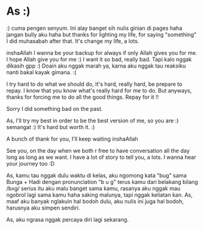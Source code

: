 # As :)

:) cuma pengen senyum. Ini alay banget sih nulis ginian di pages haha jangan bully aku haha
but thanks for lighting my life, for saying "something" I did muhasabah after that. It's change my life, a lots.

inshaAllah I wanna be your backup for always if only Allah gives you for me. I hope Allah give you for me :) I want it so bad, really bad. Tapi kalo nggak dikasih gpp :) Doain aku nggak marah ya, karna aku nggak tau reaksiku nanti bakal kayak gimana. :(

I try hard to do what we should do, It's hard, really hard, be prepare to repay. I know that you know what's really hard for me to do. But anyways, thanks for forcing me to do all the good things. Repay for it !!

Sorry I did something bad on the past.

As, I'll try my best in order to be the best version of me, so you are :) semangat :)
It's hard but worth it. :)

A bunch of thank for you, I'll keep waiting inshaAllah

See you, on the day when we both r free to have conversation all the day long as long as we want. I have a lot of story to tell you, a lots. I wanna hear your journey too :D

As, kamu tau nggak dulu waktu di kelas, aku ngomong kata "bug" sama Bunga + Hadi dengan pronunciation "b u g" terus kamu dari belakang bilang /bʌɡ/ serius itu aku malu banget sama kamu, rasanya aku nggak mau ngobrol lagi sama kamu haha saking malunya, tapi nggak keliatan kan. As, maaf aku banyak nglakuin hal bodoh dulu, aku nulis ini juga hal bodoh, harusnya aku simpen sendiri.

As, aku ngrasa nggak percaya diri lagi sekarang.
